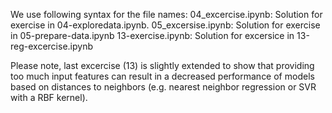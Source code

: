 We use following syntax for the file names:
04_excercise.ipynb: Solution for exercise in 04-exploredata.ipynb.
05_excersise.ipynb: Solution for exercise in 05-prepare-data.ipynb
13-exercise.ipynb: Solution for excersice in 13-reg-excercise.ipynb

Please note, last excercise (13) is slightly extended to show that providing too much input features can result 
in a decreased performance of models based on distances to neighbors (e.g. nearest neighbor regression or SVR with a RBF kernel).
